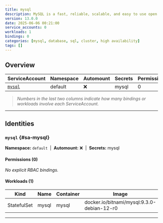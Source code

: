 ```yaml
---
title: mysql
description: MySQL is a fast, reliable, scalable, and easy to use open source relational database system. Designed to handle mission-critical, heavy-load production applications.
version: 13.0.0
date: 2025-06-06 00:21:00
service_accounts: 0
workloads: 1
bindings: 0
categories: [mysql, database, sql, cluster, high availability]
tags: []
---
```


## Overview

|ServiceAccount|Namespace|Automount|Secrets|Permissions|Workloads|
|---|---|---|---|---|---|
|[`mysql`](#sa-mysql)|default|❌|mysql|0|1|


> *Numbers in the last two columns indicate how many bindings or workloads involve each ServiceAccount.*

---

## Identities

### `mysql` {#sa-mysql}
**Namespace:** `default` &nbsp;|&nbsp; **Automount:** ❌ &nbsp;|&nbsp; **Secrets:** mysql

#### Permissions (0)
_No explicit RBAC bindings._

#### Workloads (1)
|Kind|Name|Container|Image|
|---|---|---|---|
|StatefulSet|mysql|mysql|docker.io/bitnami/mysql:9.3.0-debian-12-r0|

---

